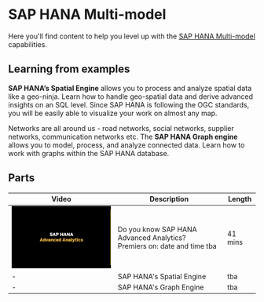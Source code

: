 # SAP HANA Multi-model

Here you'll find content to help you level up with the [SAP HANA Multi-model](https://www.sap.com/products/hana/features/multi-model.html) capabilities.

## Learning from examples

**SAP HANA’s Spatial Engine** allows you to process and analyze spatial data like a geo-ninja. Learn how to handle geo-spatial data and derive advanced insights on an SQL level. Since SAP HANA is following the OGC standards, you will be easily able to visualize your work on almost any map.

Networks are all around us - road networks, social networks, supplier networks, communication networks etc. The **SAP HANA Graph engine** allows you to model, process, and analyze connected data. Learn how to work with graphs within the SAP HANA database.

## Parts

| Video                                                                               | Description                                                                                               | Length  |
| ----------------------------------------------------------------------------------- | --------------------------------------------------------------------------------------------------------- | ------- |
| ![Introduction](DevtoberfestHANAAA00Intro.png)                     | Do you know SAP HANA Advanced Analytics? <br>Premiers on: date and time tba <br> | 41 mins |
|-|SAP HANA's Spatial Engine| tba |
|-|SAP HANA's Graph Engine| tba |
